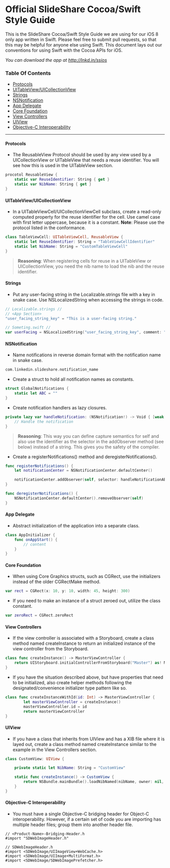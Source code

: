 Official SlideShare Cocoa/Swift Style Guide
===========================
This is the SlideShare Cocoa/Swift Style Guide we are using for our iOS 8 only app written in Swift. Please feel free to submit pull requests, so that this may be helpful for anyone else using Swift. This document lays out our conventions for using Swift with the Cocoa APIs for iOS.

*You can download the app at http://lnkd.in/ssios*

### Table Of Contents

* [Protocols](#protocols)
* [UITableView/UICollectionVIew](#uitableview/uicollectionview)
* [Strings](#strings)
* [NSNotification](#nsnotification)
* [App Delegate](#app-delegate)
* [Core Foundation](#core-foundation)
* [View Controllers](#view-controllers)
* [UIView](#uiview)
* [Objective-C Interoperability](#objective-c-interoperability)

---

#### Protocols
- The ReusableView Protocol should be used by any view used by a UICollectionView or UITableView that needs a reuse identifier. You will see how this is used in the UITableView section.

```swift
procotol ReusableView {
    static var ReuseIdentifier: String { get }
    static var NibName: String { get }
}
```

#### UITableView/UICollectionView
- In a UITableViewCell/UICollectionViewCell subclass, create a read-only computed property for the reuse identifier for the cell. Use camel case with first letter uppercase, because it is a constant. **Note**: Please use the protocol listed in the conformance.

```swift
class TableViewCell: UITableViewCell, ReusableView {
    static let ReuseIdentifier: String = "TableViewCellIdentifier"
    static let NibName: String = "CustomTableViewCell"
}
```
> **Reasoning**: When registering cells for reuse in a UITableView or UICollectionView, you need the nib name to load the nib and the reuse identifier.

#### Strings
- Put any user-facing string in the Localizable.strings file with a key in snake case. Use NSLocalizedString when accessing the strings in code.

```swift
// Localizable.strings //
// <App Section>
"user_facing_string_key" = "This is a user-facing string."

// Someting.swift //
var userFacing = NSLocalizedString("user_facing_string_key", comment: "")
```

#### NSNotification
- Name notifications in reverse domain format with the notification name in snake case.

```swift
com.linkedin.slideshare.notification_name
```

- Create a struct to hold all notification names as constants.

```swift
struct GlobalNotifications {
    static let ABC = ""
}
```

- Create notification handlers as lazy closures.

```swift
private lazy var handleNotification: (NSNotification!) -> Void { [weak self] notification in
    // Handle the notification
}
```
> **Reasoning**: This way you can define capture semantics for self and also use the identifier as the selector in the addObserver method (see below) instead of a string. This gives you the safety of the compiler.

- Create a registerNotifications() method and deregisterNotifications().

```swift
func registerNotifications() {
    let notificationCenter = NSNotificationCenter.defaultCenter()

    notificationCenter.addObserver(self, selector: handleNotificationABC, name: GlobalNotifications.ABC, object: nil)
}

func deregisterNotifications() {
    NSNotificationCenter.defaultCenter().removeObserver(self)
}
```

#### App Delegate
- Abstract initialization of the application into a separate class.

```swift
class AppInitializer {
    func onAppStart() {
        // content
    }
}
```

#### Core Foundation
- When using Core Graphics structs, such as CGRect, use the initializers instead of the older CGRectMake method.

```swift
var rect = CGRect(x: 10, y: 10, width: 45, height: 300)
```

- If you need to make an instance of a struct zeroed out, utilize the class constant.

```swift
var zeroRect = CGRect.zeroRect
```

#### View Controllers
- If the view controller is associated with a Storyboard, create a class method named createInstance to return an initialized instance of the view controller from the Storyboard.

```swift
class func createInstance() -> MasterViewController {
    return UIStoryboard.initialControllerFromStoryboard("Master") as! MasterViewController
}
```

- If you have the situation described above, but have properties that need to be initialized, also create helper methods following the designated/convenience initializer type pattern like so.

```swift
class func createInstanceWithId(id: Int) -> MasterViewController {
        let masterViewController = createInstance()
        masterViewController.id = id
        return masterViewController
}
```

#### UIView
- If you have a class that inherits from UIView and has a XIB file where it is layed out, create a class method named createInstance similar to the example in the View Controllers section.

```swift
class CustomView: UIView {

    private static let NibName: String = "CustomView"

    static func createInstance() -> CustomView {
        return NSBundle.mainBundle().loadNibNamed(nibName, owner: nil, options: nil)[0] as! CustomView
    }
}
```

#### Objective-C Interoperability
- You must have a single Objective-C bridging header for Object-C interoperability. However, if a certain set of code you are importing has multiple header files; group them into another header file.

```objc
// <Product-Name>-Bridging-Header.h
#import "SDWebImageHeader.h"

// SDWebImageHeader.h
#import <SDWebImage/UIImageView+WebCache.h>
#import <SDWebImage/UIImage+MultiFormat.h>
#import <SDWebImage/SDWebImagePrefetcher.h>
```
